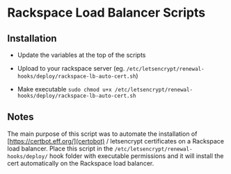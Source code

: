 # Rackspace Load Balancer Scripts #

## Installation

- Update the variables at the top of the scripts

- Upload to your rackspace server (eg. `/etc/letsencrypt/renewal-hooks/deploy/rackspace-lb-auto-cert.sh`)
- Make executable `sudo chmod u+x /etc/letsencrypt/renewal-hooks/deploy/rackspace-lb-auto-cert.sh`

## Notes

The main purpose of this script was to automate the installation of [https://certbot.eff.org/](certobot) / letsencrypt certificates on a Rackspace load balancer. Place this script in the `/etc/letsencrypt/renewal-hooks/deploy/` hook folder with executable permissions and it will install the cert automatically on the Rackspace load balancer.
